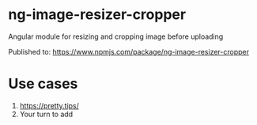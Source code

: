 # ng-image-resizer-cropper
Angular module for resizing and cropping image before uploading

Published to: https://www.npmjs.com/package/ng-image-resizer-cropper

# Use cases
1. https://pretty.tips/
2. Your turn to add
